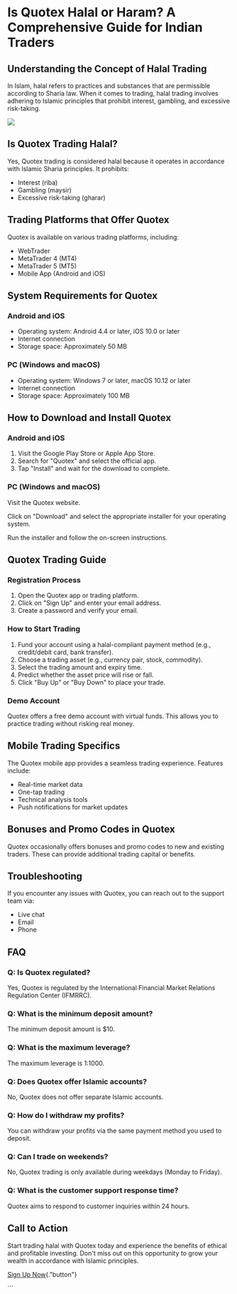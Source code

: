 # Is Quotex Halal or Haram? A Comprehensive Guide for Indian Traders

## Understanding the Concept of Halal Trading

In Islam, halal refers to practices and substances that are permissible
according to Sharia law. When it comes to trading, halal trading
involves adhering to Islamic principles that prohibit interest,
gambling, and excessive risk-taking.

[![](https://static.quotex.io/files/4_en/300_250.jpg)](https://traff.sbs/brokerqxlid)

## Is Quotex Trading Halal?

Yes, Quotex trading is considered halal because it operates in
accordance with Islamic Sharia principles. It prohibits:

-   Interest (riba)
-   Gambling (maysir)
-   Excessive risk-taking (gharar)

## Trading Platforms that Offer Quotex

Quotex is available on various trading platforms, including:

-   WebTrader
-   MetaTrader 4 (MT4)
-   MetaTrader 5 (MT5)
-   Mobile App (Android and iOS)

## System Requirements for Quotex

### Android and iOS

-   Operating system: Android 4.4 or later, iOS 10.0 or later
-   Internet connection
-   Storage space: Approximately 50 MB

### PC (Windows and macOS)

-   Operating system: Windows 7 or later, macOS 10.12 or later
-   Internet connection
-   Storage space: Approximately 100 MB

## How to Download and Install Quotex

### Android and iOS

1.  Visit the Google Play Store or Apple App Store.
2.  Search for "Quotex" and select the official app.
3.  Tap "Install" and wait for the download to complete.

### PC (Windows and macOS)

Visit the Quotex website.

Click on "Download" and select the appropriate installer for your
operating system.

Run the installer and follow the on-screen instructions.

## Quotex Trading Guide

### Registration Process

1.  Open the Quotex app or trading platform.
2.  Click on "Sign Up" and enter your email address.
3.  Create a password and verify your email.

### How to Start Trading

1.  Fund your account using a halal-compliant payment method (e.g.,
    credit/debit card, bank transfer).
2.  Choose a trading asset (e.g., currency pair, stock, commodity).
3.  Select the trading amount and expiry time.
4.  Predict whether the asset price will rise or fall.
5.  Click "Buy Up" or "Buy Down" to place your trade.

### Demo Account

Quotex offers a free demo account with virtual funds. This allows you to
practice trading without risking real money.

## Mobile Trading Specifics

The Quotex mobile app provides a seamless trading experience. Features
include:

-   Real-time market data
-   One-tap trading
-   Technical analysis tools
-   Push notifications for market updates

## Bonuses and Promo Codes in Quotex

Quotex occasionally offers bonuses and promo codes to new and existing
traders. These can provide additional trading capital or benefits.

## Troubleshooting

If you encounter any issues with Quotex, you can reach out to the
support team via:

-   Live chat
-   Email
-   Phone

## FAQ

### Q: Is Quotex regulated?

Yes, Quotex is regulated by the International Financial Market Relations
Regulation Center (IFMRRC).

### Q: What is the minimum deposit amount?

The minimum deposit amount is \$10.

### Q: What is the maximum leverage?

The maximum leverage is 1:1000.

### Q: Does Quotex offer Islamic accounts?

No, Quotex does not offer separate Islamic accounts.

### Q: How do I withdraw my profits?

You can withdraw your profits via the same payment method you used to
deposit.

### Q: Can I trade on weekends?

No, Quotex trading is only available during weekdays (Monday to Friday).

### Q: What is the customer support response time?

Quotex aims to respond to customer inquiries within 24 hours.

## Call to Action

Start trading halal with Quotex today and experience the benefits of
ethical and profitable investing. Don\'t miss out on this opportunity to
grow your wealth in accordance with Islamic principles.

[Sign Up
Now](\%22https://broker-qx.pro/sign-up/?lid=1102511\%22){."button"}

\`\`\`

